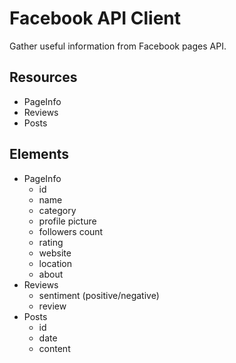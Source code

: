 # Facebook API Client

Gather useful information from Facebook pages API.

## Resources

- PageInfo
- Reviews
- Posts

## Elements

- PageInfo
  - id
  - name
  - category
  - profile picture
  - followers count
  - rating
  - website
  - location
  - about
- Reviews
  - sentiment (positive/negative)
  - review
- Posts
  - id
  - date
  - content
